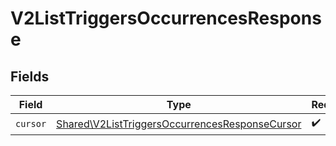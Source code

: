# V2ListTriggersOccurrencesResponse


## Fields

| Field                                                                                                            | Type                                                                                                             | Required                                                                                                         | Description                                                                                                      |
| ---------------------------------------------------------------------------------------------------------------- | ---------------------------------------------------------------------------------------------------------------- | ---------------------------------------------------------------------------------------------------------------- | ---------------------------------------------------------------------------------------------------------------- |
| `cursor`                                                                                                         | [Shared\V2ListTriggersOccurrencesResponseCursor](../../Models/Shared/V2ListTriggersOccurrencesResponseCursor.md) | :heavy_check_mark:                                                                                               | N/A                                                                                                              |